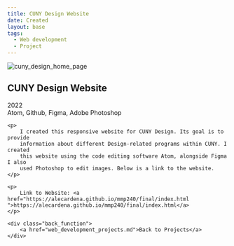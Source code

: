 ```yaml
---
title: CUNY Design Website
date: Created
layout: base
tags:
  - Web development
  - Project
---
```


<div class="project_images">
    <img src="/images/cuny_design_home_page.jpg" alt="cuny_design_home_page">
 </div>

 <div class="project_bio">
    <h2>CUNY Design Website</h2>
    <p>
        2022
        <br>
        Atom, Github, Figma, Adobe Photoshop
    </p>

    <p>
        I created this responsive website for CUNY Design. Its goal is to provide 
        information about different Design-related programs within CUNY. I created 
        this website using the code editing software Atom, alongside Figma I also 
        used Photoshop to edit images. Below is a link to the website.
    </p>

    <p>
        Link to Website: <a href="https://alecardena.github.io/mmp240/final/index.html ">https://alecardena.github.io/mmp240/final/index.html</a>  
    </p>

    <div class="back_function">
        <a href="web_development_projects.md">Back to Projects</a>
    </div>
 </div>